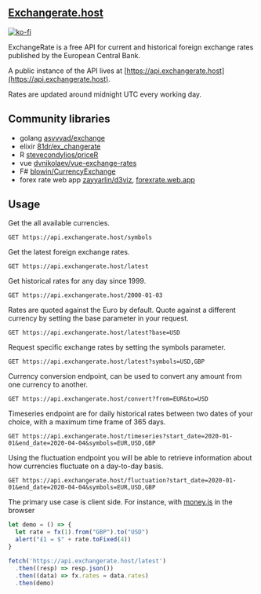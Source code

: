## [Exchangerate.host](https://exchangerate.host)

[![ko-fi](https://www.ko-fi.com/img/githubbutton_sm.svg)](https://ko-fi.com/X8X5261MF)

ExchangeRate is a free API for current and historical foreign exchange rates published by the European Central Bank.

A public instance of the API lives at [https://api.exchangerate.host](https://api.exchangerate.host).

Rates are updated around midnight UTC every working day.

## Community libraries

- golang [asvvvad/exchange](https://github.com/asvvvad/exchange)
- elixir [81dr/ex_changerate](https://github.com/81dr/ex_changerate)
- R [stevecondylios/priceR](https://github.com/stevecondylios/priceR)
- vue [dvnikolaev/vue-exchange-rates](https://github.com/dvnikolaev/vue-exchange-rates)
- F# [blowin/CurrencyExchange](https://github.com/blowin/CurrencyExchange)
- forex rate web app [zayyarlin/d3viz](https://github.com/zayyarlin/d3viz), [forexrate.web.app](https://forexrate.web.app/)

## Usage

Get the all available currencies.

```http
GET https://api.exchangerate.host/symbols
```

Get the latest foreign exchange rates.

```http
GET https://api.exchangerate.host/latest
```

Get historical rates for any day since 1999.

```http
GET https://api.exchangerate.host/2000-01-03
```

Rates are quoted against the Euro by default. Quote against a different currency by setting the base parameter in your request.

```http
GET https://api.exchangerate.host/latest?base=USD
```

Request specific exchange rates by setting the symbols parameter.

```http
GET https://api.exchangerate.host/latest?symbols=USD,GBP
```

Currency conversion endpoint, can be used to convert any amount from one currency to another. 

```http
GET https://api.exchangerate.host/convert?from=EUR&to=USD
```

Timeseries endpoint are for daily historical rates between two dates of your choice, with a maximum time frame of 365 days.

```http
GET https://api.exchangerate.host/timeseries?start_date=2020-01-01&end_date=2020-04-04&symbols=EUR,USD,GBP
```

Using the fluctuation endpoint you will be able to retrieve information about how currencies fluctuate on a day-to-day basis. 

```http
GET https://api.exchangerate.host/fluctuation?start_date=2020-01-01&end_date=2020-04-04&symbols=EUR,USD,GBP
```

The primary use case is client side. For instance, with [money.js](https://openexchangerates.github.io/money.js/) in the browser

```js
let demo = () => {
  let rate = fx(1).from("GBP").to("USD")
  alert("£1 = $" + rate.toFixed(4))
}

fetch('https://api.exchangerate.host/latest')
  .then((resp) => resp.json())
  .then((data) => fx.rates = data.rates)
  .then(demo)
```
